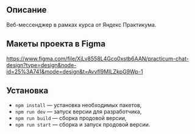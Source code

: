 ## Описание

Веб-мессенджер в рамках курса от Яндекс Практикума.

## Макеты проекта в Figma

https://www.figma.com/file/XjLv8558L4Gco0xstb6AAN/practicum-chat-design?type=design&node-id=25%3A741&mode=design&t=Avvfl9MILZkpG9Wp-1

## Установка

- `npm install` — установка необходимых пакетов,
- `npm run dev` — запуск версии для разработчика,
- `npm run build` — сборка  продовой версии,
- `npm run start` — сборка и запуск продовой версии.


